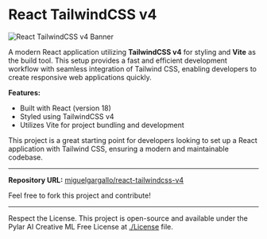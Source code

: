# React TailwindCSS v4

![React TailwindCSS v4 Banner](https://file%2B.vscode-resource.vscode-cdn.net/Users/mgar/Code/code/pokemon/react-tailwindcss-v4/public/Email%20Banner%401x.jpg?version%3D1738079558822)

A modern React application utilizing **TailwindCSS v4** for styling and **Vite** as the build tool. This setup provides a fast and efficient development workflow with seamless integration of Tailwind CSS, enabling developers to create responsive web applications quickly.

**Features:**
- Built with React (version 18)
- Styled using TailwindCSS v4
- Utilizes Vite for project bundling and development

This project is a great starting point for developers looking to set up a React application with Tailwind CSS, ensuring a modern and maintainable codebase.

---

**Repository URL:** [miguelgargallo/react-tailwindcss-v4](https://github.com/miguelgargallo/react-tailwindcss-v4)

Feel free to fork this project and contribute!

---

Respect the License. This project is open-source and available under the Pylar AI Creative ML Free License at [./License](./License) file.